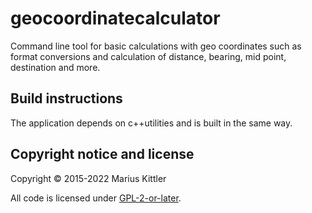 # geocoordinatecalculator
Command line tool for basic calculations with geo coordinates such as format conversions
and calculation of distance, bearing, mid point, destination and more.

## Build instructions
The application depends on c++utilities and is built in the same way.

## Copyright notice and license
Copyright © 2015-2022 Marius Kittler

All code is licensed under [GPL-2-or-later](LICENSE).
